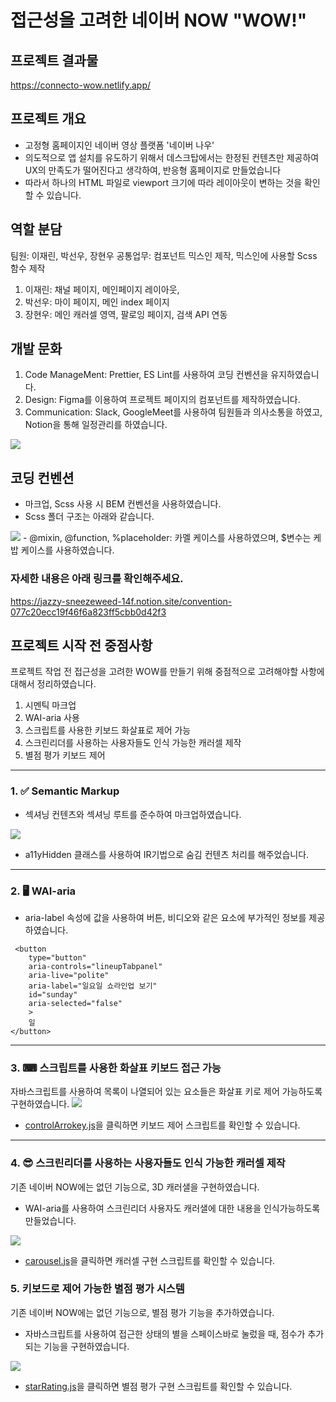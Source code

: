 # 접근성을 고려한 네이버 NOW "WOW!"

## 프로젝트 결과물
https://connecto-wow.netlify.app/

## 프로젝트 개요
- 고정형 홈페이지인 네이버 영상 플랫폼 '네이버 나우'
- 의도적으로 앱 설치를 유도하기 위해서 데스크탑에서는 한정된 컨텐츠만 제공하여 UX의 만족도가 떨어진다고 생각하여, 반응형 홈페이지로 만들었습니다
- 따라서 하나의 HTML 파일로 viewport 크기에 따라 레이아웃이 변하는 것을 확인할 수 있습니다. 

## 역할 분담
팀원: 이재린, 박선우, 장현우
공통업무: 컴포넌트 믹스인 제작, 믹스인에 사용할 Scss 함수 제작
1. 이재린: 채널 페이지, 메인페이지 레이아웃, 
2. 박선우: 마이 페이지, 메인 index 페이지 
3. 장현우: 메인 캐러셀 영역, 팔로잉 페이지, 검색 API 연동

## 개발 문화
1. Code ManageMent: Prettier, ES Lint를 사용하여 코딩 컨벤션을 유지하였습니다. 
2. Design: Figma를 이용하여 프로젝트 페이지의 컴포넌트를 제작하였습니다. 
3. Communication: Slack, GoogleMeet를 사용하여 팀원들과 의사소통을 하였고, Notion을 통해 일정관리를 하였습니다. 
<img src ="readmeImg/2.png">


## 코딩 컨벤션
- 마크업, Scss  사용 시 BEM 컨벤션을 사용하였습니다. 
- Scss 폴더 구조는 아래와 같습니다. 
<img src ="readmeImg/1.png">
- @mixin, @function, %placeholder: 카멜 케이스를 사용하였으며, $변수는 케밥 케이스를 사용하였습니다. 

### 자세한 내용은 아래 링크를 확인해주세요.
https://jazzy-sneezeweed-14f.notion.site/convention-077c20ecc19f46f6a823ff5cbb0d42f3


## 프로젝트 시작 전 중점사항
프로젝트 작업 전 접근성을 고려한 WOW를 만들기 위해 중점적으로 고려해야할 사항에 대해서 정리하였습니다. 
1. 시멘틱 마크업
2. WAI-aria 사용
3. 스크립트를 사용한 키보드 화살표로 제어 가능
4. 스크린리더를 사용하는 사용자들도 인식 가능한 캐러셀 제작
5. 별점 평가 키보드 제어

---

### 1. ✅ Semantic Markup
- 섹셔닝 컨텐츠와 섹셔닝 루트를 준수하여 마크업하였습니다. 
<img src="readmeImg/3.png">

- a11yHidden 클래스를 사용하여 IR기법으로 숨김 컨텐츠 처리를 해주었습니다. 

---

### 2. 🖥 WAI-aria
- aria-label 속성에 값을 사용하여 버튼, 비디오와 같은 요소에 부가적인 정보를 제공하였습니다. 
```
 <button
    type="button"
    aria-controls="lineupTabpanel"
    aria-live="polite"
    aria-label="일요일 쇼라인업 보기"
    id="sunday"
    aria-selected="false"
    >
    일
</button>
```
---
### 3. ⌨ 스크립트를 사용한 화살표 키보드 접근 가능
자바스크립트를 사용하여 목록이 나열되어 있는 요소들은 화살표 키로 제어 가능하도록 구현하였습니다. 
<img src="readmeImg/4.gif">

- [controlArrokey.js](https://github.com/leejaelll/connecToWow/blob/master/public/js/controlArrowKey.js)을 클릭하면 키보드 제어 스크립트를 확인할 수 있습니다. 

---

### 4. 😎 스크린리더를 사용하는 사용자들도 인식 가능한 캐러셀 제작
기존 네이버 NOW에는 없던 기능으로, 3D 캐러샐을 구현하였습니다. 

- WAI-aria를 사용하여 스크린리더 사용자도 캐러샐에 대한 내용을 인식가능하도록 만들었습니다. 

<img src="readmeImg/6.gif">

-  [carousel.js](https://github.com/leejaelll/connecToWow/blob/master/public/js/carousel.js)을 클릭하면 캐러셀 구현 스크립트를 확인할 수 있습니다. 


### 5. 키보드로 제어 가능한 별점 평가 시스템
기존 네이버 NOW에는 없던 기능으로, 별점 평가 기능을 추가하였습니다. 

- 자바스크립트를 사용하여 접근한 상태의 별을 스페이스바로 눌렀을 때, 점수가 추가되는 기능을 구현하였습니다. 

<img src="readmeImg/6.gif">

- [starRating.js](https://github.com/leejaelll/connecToWow/blob/master/public/js/carousel.js)을 클릭하면 별점 평가 구현 스크립트를 확인할 수 있습니다. 

